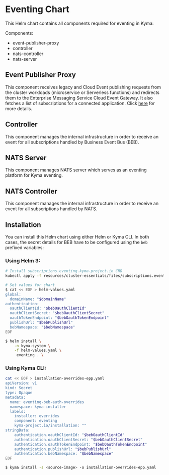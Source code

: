 # Eventing Chart

This Helm chart contains all components required for eventing in Kyma:

Components:
- event-publisher-proxy
- controller
- nats-controller
- nats-server

## Event Publisher Proxy

This component receives legacy and Cloud Event publishing requests from the cluster workloads (microservice or Serverless functions) and redirects them to the Enterprise Messaging Service Cloud Event Gateway. It also fetches a list of subscriptions for a connected application. Click [here](../../components/event-publisher-proxy) for more details.

## Controller

This component manages the internal infrastructure in order to receive an event for all subscriptions handled by Business Event Bus (BEB).

## NATS Server

This component manages NATS server which serves as an eventing platform for Kyma eventing.

## NATS Controller

This component manages the internal infrastructure in order to receive an event for all subscriptions handled by NATS.

## Installation

You can install this Helm chart using either Helm or Kyma CLI. In both cases, the secret details for BEB have to be configured using the `beb` prefixed variables:

### Using Helm 3:


```bash
# Install subscriptions.eventing.kyma-project.io CRD
kubectl apply -f resources/cluster-essentials/files/subscriptions.eventing.kyma-project.io.crd.yaml

# Set values for chart
$ cat << EOF > helm-values.yaml
global:
  domainName: "$domainName"
authentication:
  oauthClientId: "$bebOauthClientId"
  oauthClientSecret: "$bebOauthClientSecret"
  oauthTokenEndpoint: "$bebOauthTokenEndpoint"
  publishUrl: "$bebPublishUrl"
  bebNamespace: "$bebNamespace"
EOF

$ helm install \
    -n kyma-system \
    -f helm-values.yaml \
     eventing . \
```

### Using Kyma CLI:

```bash
cat << EOF > installation-overrides-epp.yaml
apiVersion: v1
kind: Secret
type: Opaque
metadata:
  name: eventing-beb-auth-overrides
  namespace: kyma-installer
  labels:
    installer: overrides
    component: eventing
    kyma-project.io/installation: ""
stringData:
    authentication.oauthClientId: "$bebOauthClientId"
    authentication.oauthClientSecret: "$bebOauthClientSecret"
    authentication.oauthTokenEndpoint: "$bebOauthTokenEndpoint"
    authentication.publishUrl: "$bebPublishUrl"
    authentication.bebNamespace: "$bebNamespace"
EOF

$ kyma install -s <source-image> -o installation-overrides-epp.yaml
```
